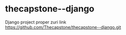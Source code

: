 # thecapstone--django
Django project 
proper zuri link https://github.com/Thecapstone/thecapstone--django.git
